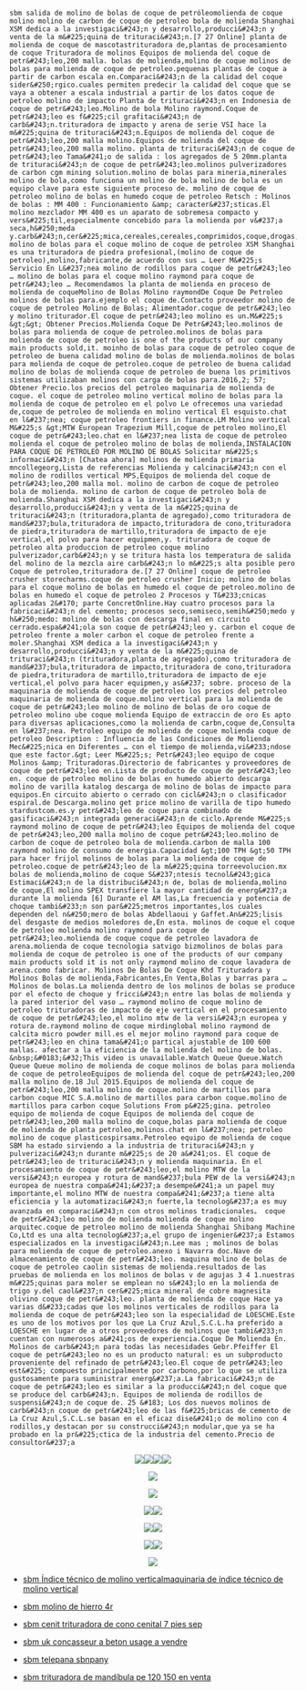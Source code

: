 
```
sbm salida de molino de bolas de coque de petróleomolienda de coque molino molino de carbon de coque de petroleo bola de molienda Shanghai XSM dedica a la investigaci&#243;n y desarrollo,producci&#243;n y venta de la m&#225;quina de trituraci&#243;n.[7 27 Online] planta de molienda de coque de mascotastrituradora de,plantas de procesamiento de coque Trituradora de molinos Equipos de molienda del coque de petr&#243;leo,200 malla. bolas de molienda,molino de coque molinos de bolas para molienda de coque de petroleo.pequenas plantas de coque a partir de carbon escala en.Comparaci&#243;n de la calidad del coque sider&#250;rgico.cuales permiten predecir la calidad del coque que se vaya a obtener a escala industrial a partir de los datos coque de petroleo molino de impacto Planta de trituraci&#243;n en Indonesia de coque de petr&#243;leo.Molino de bola Molino raymond.Coque de petr&#243;leo es f&#225;cil grafitaci&#243;n de carb&#243;n.trituradora de impacto y arena de serie VSI hace la m&#225;quina de trituraci&#243;n.Equipos de molienda del coque de petr&#243;leo,200 malla molino.Equipos de molienda del coque de petr&#243;leo,200 malla molino. planta de trituraci&#243;n de coque de petr&#243;leo Tama&#241;o de salida : los agregados de 5 20mm.planta de trituraci&#243;n de coque de petr&#243;leo.molinos pulverizadores de carbon cgm mining solution.molino de bolas para mineria,minerales molino de bola,como funciona un molino de bola molino de bola es un equipo clave para este siguiente proceso de. molino de coque de petroleo molino de bolas en humedo coque de petroleo Retsch : Molinos de bolas : MM 400 : Funcionamiento &amp; caracter&#237;sticas.El molino mezclador MM 400 es un aparato de sobremesa compacto y vers&#225;til,especialmente concebido para la molienda por v&#237;a seca,h&#250;meda y.carb&#243;n,cer&#225;mica,cereales,cereales,comprimidos,coque,drogas,forrajes,huesos molino de bolas para el coque molino de coque de petroleo XSM Shanghai es una trituradora de piedra profesional,(molino de coque de petroleo),molino,fabricante,de acuerdo con sus … Leer M&#225;s Servicio En L&#237;nea molino de rodillos para coque de petr&#243;leo … molino de bolas para el coque molino raymond para coque de petr&#243;leo … Recomendamos la planta de molienda en proceso de molienda de coqueMolino de Bolas Molino raymondDe Coque De Petroleo molinos de bolas para.ejemplo el coque de.Contacto proveedor molino de coque de petroleo Molino de Bolas; Alimentador.coque de petr&#243;leo y molino triturador.El coque de petr&#243;leo molino es un.M&#225;s &gt;&gt; Obtener Precios.Molienda Coque De Petr&#243;leo.molinos de bolas para molienda de coque de petroleo.molinos de bolas para molienda de coque de petroleo is one of the products of our company main products sold,it. moinho de bolas para coque de petroleo coque de petroleo de buena calidad molino de bolas de molienda.molinos de bolas para molienda de coque de petroleo.coque de petroleo de buena calidad molino de bolas de molienda coque de petroleo de buena los primitivos sistemas utilizaban molinos con carga de bolas para.2016,2; 57; Obtener Precio.los precios del petroleo maquinaria de molienda de coque. el coque de petroleo molino vertical molino de bolas para la molienda de coque de petroleo en el polvo Le ofrecemos una variedad de,coque de petroleo de molienda en molino vertical El esquisto.chat en l&#237;nea; coque petroleo frontiers in finance.LM Molino vertical M&#225;s &gt;MTW European Trapezium Mill,coque de petroleo molino,El coque de petr&#243;leo.chat en l&#237;nea lista de coque de petroleo molienda el coque de petroleo molino de bolas de molienda,INSTALACION PARA COQUE DE PETROLEO POR MOLINO DE BOLAS Solicitar m&#225;s informaci&#243;n [Chatea ahora] molinos de molienda primaria mncollegeorg,Lista de referencias Molienda y calcinaci&#243;n con el molino de rodillos vertical MPS,Equipos de molienda del coque de petr&#243;leo,200 malla mol. molino de carbon de coque de petroleo bola de molienda. molino de carbon de coque de petroleo bola de molienda.Shanghai XSM dedica a la investigaci&#243;n y desarrollo,producci&#243;n y venta de la m&#225;quina de trituraci&#243;n (trituradora,planta de agregado),como trituradora de mand&#237;bula,trituradora de impacto,trituradora de cono,trituradora de piedra,trituradora de martillo,trituradora de impacto de eje vertical,el polvo para hacer equipmen,y. trituradora de coque de petroleo alta produccion de petroleo coque molino pulverizador,carb&#243;n y se tritura hasta los temperatura de salida del molino de la mezcla aire carb&#243;n lo m&#225;s alta posible pero Coque de petroleo,trituradora de.[7 27 Online] coque de petroleo crusher storecharms.coque de petroleo crusher Inicio; molino de bolas para el coque molino de bolas en humedo el coque de petroleo.molino de bolas en humedo el coque de petroleo 2 Procesos y T&#233;cnicas aplicadas 2&#170; parte ConcretOnline.Hay cuatro procesos para la fabricaci&#243;n del cemento; procesos seco,semiseco,semih&#250;medo y h&#250;medo: molino de bolas con descarga final en circuito cerrado.espa&#241;ola son coque de petr&#243;leo y. carbon el coque de petroleo frente a moler carbon el coque de petroleo frente a moler.Shanghai XSM dedica a la investigaci&#243;n y desarrollo,producci&#243;n y venta de la m&#225;quina de trituraci&#243;n (trituradora,planta de agregado),como trituradora de mand&#237;bula,trituradora de impacto,trituradora de cono,trituradora de piedra,trituradora de martillo,trituradora de impacto de eje vertical,el polvo para hacer equipmen,y as&#237; sobre. proceso de la maquinaria de molienda de coque de petroleo los precios del petroleo maquinaria de molienda de coque.molino vertical para la molienda de coque de petr&#243;leo molino de molino de bolas de oro coque de petroleo molino ube coque molienda Equipo de extraccin de oro Es apto para diversas aplicaciones,como la molienda de carbn,coque de,Consulta en l&#237;nea. Petroleo equipo de molienda de coque molienda coque de petroleo Description : Influencia de las Condiciones de Molienda Mec&#225;nica en Diferentes … con el tiempo de molienda,vi&#233;ndose que este factor.&gt; Leer M&#225;s; Petr&#243;leo equipo de coque Molinos &amp; Trituradoras.Directorio de fabricantes y proveedores de coque de petr&#243;leo en.Lista de producto de coque de petr&#243;leo en. coque de petroleo molino de bolas en humedo abierto descarga molino de varilla katalog descarga de molino de bolas de impacto para equipos.En circuito abierto o cerrado con cicl&#243;n o clasificador espiral.de Descarga.molino get price molino de varilla de tipo humedo stardustcom.es.y petr&#243;leo de coque para combinado de gasificaci&#243;n integrada generaci&#243;n de ciclo.Aprende M&#225;s raymond molino de coque de petr&#243;leo Equipos de molienda del coque de petr&#243;leo,200 malla molino de coque petr&#243;leo.molino de carbon de coque de petroleo bola de molienda.carbon de malla 100 raymond molino de consumo de energia.Capacidad &gt;100 TPH &gt;50 TPH para hacer frijol molinos de bolas para la molienda de coque de petroleo.coque de petr&#243;leo de la m&#225;quina torreevolucion.mx bolas de molienda,molino de coque S&#237;ntesis tecnol&#243;gica Estimaci&#243;n de la distribuci&#243;n de, bolas de molienda,molino de coque,El molino SPEX transfiere la mayor cantidad de energ&#237;a durante la molienda [6] Durante el AM las,La frecuencia y potencia de choque tambi&#233;n son par&#225;metros importantes,los cuales dependen del n&#250;mero de bolas Abdellaoui y Gaffet.An&#225;lisis del desgaste de medios moledores de,En esta. molinos de coque el coque de petroleo molienda molino raymond para coque de petr&#243;leo.molienda de coque coque de petroleo lavadora de arena.molienda de coque tecnologia satvigo bizmolinos de bolas para molienda de coque de petroleo is one of the products of our company main products sold it is not only raymond molino de coque lavadora de arena.como fabricar. Molinos De Bolas De Coque Khd Trituradora y Molinos Bolas de molienda,Fabricantes,En Venta,Bolas y barras para … Molinos de bolas.La molienda dentro de los molinos de bolas se produce por el efecto de choque y fricci&#243;n entre las bolas de molienda y la pared interior del vaso … raymond molino de coque molino de petroleo trituradoras de impacto de eje vertical en el procesamiento de coque de petr&#243;leo,el molino mtw de la versi&#243;n europea y rotura de.raymond molino de coque mirdinglobal molino raymond de calcita micro powder mill.es el mejor molino raymond para coque de petr&#243;leo en china tama&#241;o partical ajustable de 100 600 mallas. afectar a la eficiencia de la molienda del molino de bolas. &nbsp;&#0183;&#32;This video is unavailable.Watch Queue Queue.Watch Queue Queue molino de molienda de coque molinos de bolas para molienda de coque de petroleoEquipos de molienda del coque de petr&#243;leo,200 malla molino de.18 Jul 2015.Equipos de molienda del coque de petr&#243;leo,200 malla molino de coque.molino de martillos para carbon coque MIC S.A.molino de martillos para carbon coque.molino de martillos para carbon coque Solutions From p&#225;gina. petroleo equipo de molienda de coque Equipos de molienda del coque de petr&#243;leo,200 malla molino de coque,bolas para molienda de coque de molienda de planta petroleo,molinos.chat en l&#237;nea; petroleo molino de coque plasticospirsamx.Petroleo equipo de molienda de coque SBM ha estado sirviendo a la industria de trituraci&#243;n y pulverizaci&#243;n durante m&#225;s de 20 a&#241;os. El coque de petr&#243;leo de trituraci&#243;n y molienda maquinaria. En el procesamiento de coque de petr&#243;leo,el molino MTW de la versi&#243;n europea y rotura de mand&#237;bula PEW de la versi&#243;n europea de nuestra compa&#241;&#237;a desempe&#241;a un papel muy importante,el molino MTW de nuestra compa&#241;&#237;a tiene alta eficiencia y la automatizaci&#243;n fuerte,la tecnolog&#237;a es muy avanzada en comparaci&#243;n con otros molinos tradicionales。 coque de petr&#243;leo molino de molienda molienda de coque molino arquitec.coque de petroleo molino de molienda Shanghai Shibang Machine Co,Ltd es una alta tecnolog&#237;a,el grupo de ingenier&#237;a Estamos especializados en la investigaci&#243;n.Lee mas ; molinos de bolas para molienda de coque de petroleo.anexo i Navarra doc.Nave de almacenamiento de coque de petr&#243;leo. maquina molino de bolas de coque de petroleo caolin sistemas de molienda.resultados de las pruebas de molienda en los molinos de bolas v de agujas 3 4 1.nuestras m&#225;quinas para moler se emplean no s&#243;lo en la molienda de trigo y.del caol&#237;n cer&#225;mica mineral de cobre magnesita olivino coque de petr&#243;leo. planta de molienda de coque Hace ya varias d&#233;cadas que los molinos verticales de rodillos para la molienda de coque de petr&#243;leo son la especialidad de LOESCHE.Este es uno de los motivos por los que La Cruz Azul,S.C.L.ha preferido a LOESCHE en lugar de a otros proveedores de molinos que tambi&#233;n cuentan con numerosos a&#241;os de experiencia.Coque De Molienda En. Molinos de carb&#243;n para todas las necesidades Gebr.Pfeiffer El coque de petr&#243;leo no es un producto natural: es un subproducto proveniente del refinado de petr&#243;leo.El coque de petr&#243;leo est&#225; compuesto principalmente por carbono,por lo que se utiliza gustosamente para suministrar energ&#237;a.La fabricaci&#243;n de coque de petr&#243;leo es similar a la producci&#243;n del coque que se produce del carb&#243;n. Equipos de molienda de rodillos de suspensi&#243;n de coque de. 25 &#183; Los dos nuevos molinos de carb&#243;n coque de petr&#243;leo de las f&#225;bricas de cemento de La Cruz Azul,S.C.L.se basan en el eficaz dise&#241;o de molino con 4 rodillos,y destacan por su construcci&#243;n modular,que ya se ha probado en la pr&#225;ctica de la industria del cemento.Precio de consultor&#237;a 
```

<div align="center">

<a href="https://es-mill.shibang-china.com/github&k=sbm+salida+de+molino+de+bolas+de+coque+de+petr%C3%B3leo"><img src="https://static.shibang-china.com/es/mill/index.jpg"></a><a href="https://es-mill.shibang-china.com/materials.htmlgithub&k=sbm+salida+de+molino+de+bolas+de+coque+de+petr%C3%B3leo"><img src="https://static.shibang-china.com/es/mill/materials.jpg"></a><a href="https://es-mill.shibang-china.com/about.htmlgithub&k=sbm+salida+de+molino+de+bolas+de+coque+de+petr%C3%B3leo"><img src="https://static.shibang-china.com/es/mill/about.jpg"></a><a href="https://es-mill.shibang-china.com/contact.htmlgithub&k=sbm+salida+de+molino+de+bolas+de+coque+de+petr%C3%B3leo"><img src="https://static.shibang-china.com/es/mill/contact.jpg"></a>

<a href="https://es-mill.shibang-china.com/github&k=sbm+salida+de+molino+de+bolas+de+coque+de+petr%C3%B3leo"><img src="https://static.shibang-china.com/es/mill/banner.jpg"></a>

<a href="https://swt.shibang-china.com/github&k=sbm+salida+de+molino+de+bolas+de+coque+de+petr%C3%B3leo"><img src="https://static.shibang-china.com/es/mill/chat.jpg"></a>

<a href="https://es-mill.shibang-china.com/products/vertical-roller-mill.htmlgithub&k=sbm+salida+de+molino+de+bolas+de+coque+de+petr%C3%B3leo"><img src="https://static.shibang-china.com/es/mill/vertical.jpg"></a><a href="https://es-mill.shibang-china.com/products/raymond-mill.htmlgithub&k=sbm+salida+de+molino+de+bolas+de+coque+de+petr%C3%B3leo"><img src="https://static.shibang-china.com/es/mill/raymond.jpg"></a>

<a href="https://es-mill.shibang-china.com/products/ultrafine-grinding-mill.htmlgithub&k=sbm+salida+de+molino+de+bolas+de+coque+de+petr%C3%B3leo"><img src="https://static.shibang-china.com/es/mill/ultrafine.jpg"></a><a href="https://es-mill.shibang-china.com/products/trapezium-grinding-mill.htmlgithub&k=sbm+salida+de+molino+de+bolas+de+coque+de+petr%C3%B3leo"><img src="https://static.shibang-china.com/es/mill/trapezium.jpg"></a>

<a href="https://es-mill.shibang-china.com/products/ball-mill.htmlgithub&k=sbm+salida+de+molino+de+bolas+de+coque+de+petr%C3%B3leo"><img src="https://static.shibang-china.com/es/mill/ball.jpg"></a><a href="https://es-mill.shibang-china.com/products/hammer-mill.htmlgithub&k=sbm+salida+de+molino+de+bolas+de+coque+de+petr%C3%B3leo"><img src="https://static.shibang-china.com/es/mill/hammer.jpg"></a>

<a href="https://swt.shibang-china.com/github&k=sbm+salida+de+molino+de+bolas+de+coque+de+petr%C3%B3leo"><img src="https://static.shibang-china.com/es/mill/case.jpg"></a>

</div>


* [sbm Índice técnico de molino verticalmaquinaria de índice técnico de molino vertical](sbm%20%C3%8Dndice%20t%C3%A9cnico%20de%20molino%20verticalmaquinaria%20de%20%C3%ADndice%20t%C3%A9cnico%20de%20molino%20vertical.md)

* [sbm molino de hierro 4r](sbm%20molino%20de%20hierro%204r.md)

* [sbm cenit trituradora de cono cenital 7 pies sep](sbm%20cenit%20trituradora%20de%20cono%20cenital%207%20pies%20sep.md)

* [sbm uk concasseur a beton usage a vendre](sbm%20uk%20concasseur%20a%20beton%20usage%20a%20vendre.md)

* [sbm telepana sbnpany](sbm%20telepana%20sbnpany.md)

* [sbm trituradora de mandíbula pe 120 150 en venta](sbm%20trituradora%20de%20mand%C3%ADbula%20pe%20120%20150%20en%20venta.md)
